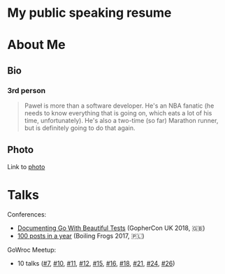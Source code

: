 # My public speaking resume

# About Me

## Bio

### 3rd person

> Paweł is more than a software developer. He's an NBA fanatic (he needs to know everything that is going on, which eats a lot of his time, unfortunately). He's also a two-time (so far) Marathon runner, but is definitely going to do that again.

## Photo

Link to [photo](https://static.mycodesmells.com/images/me-surprised.png)

# Talks

Conferences:

- [Documenting Go With Beautiful Tests](talks/2018-08-gopherconuk_testing-go.md) (GopherCon UK 2018, 🇬🇧)
- [100 posts in a year](talks/2017-02-boilingfrogs_100-posts.md) (Boiling Frogs 2017, 🇵🇱)

GoWroc Meetup:
- 10 talks ([#7](talks/2016-05-gowroc7_kafka-and-go.md), [#10](talks/2016-08-gowroc10_go-kit.md), [#11](talks/2016-10-gowroc11_iris-framework.md), [#12](talks/2016-11-gowroc12_pkg-errors.md), [#15](talks/2017-02-gowroc15_why-go.md), [#16](talks/2017-03-gowroc16_graphql.md), [#18](talks/2017-06-gowroc18_grpc-gateway.md), [#21](talks/2017-09-gowroc21_buffalo.md), [#24](talks/2018-03-gowroc24_check-functions.md), [#26](talks/2018-05-gowroc26_kubernetes-integration.md))
